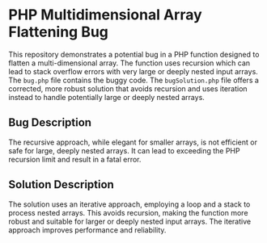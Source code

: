 # PHP Multidimensional Array Flattening Bug
This repository demonstrates a potential bug in a PHP function designed to flatten a multi-dimensional array. The function uses recursion which can lead to stack overflow errors with very large or deeply nested input arrays.
The `bug.php` file contains the buggy code.  The `bugSolution.php` file offers a corrected, more robust solution that avoids recursion and uses iteration instead to handle potentially large or deeply nested arrays.
## Bug Description
The recursive approach, while elegant for smaller arrays, is not efficient or safe for large, deeply nested arrays. It can lead to exceeding the PHP recursion limit and result in a fatal error. 
## Solution Description
The solution uses an iterative approach, employing a loop and a stack to process nested arrays. This avoids recursion, making the function more robust and suitable for larger or deeply nested input arrays.  The iterative approach improves performance and reliability.